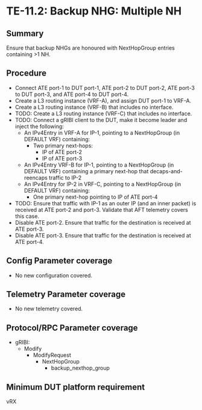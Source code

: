 # TE-11.2: Backup NHG: Multiple NH

## Summary

Ensure that backup NHGs are honoured with NextHopGroup entries containing >1 NH.

## Procedure

*   Connect ATE port-1 to DUT port-1, ATE port-2 to DUT port-2, ATE port-3 to
    DUT port-3, and ATE port-4 to DUT port-4.
*   Create a L3 routing instance (VRF-A), and assign DUT port-1 to VRF-A.
*   Create a L3 routing instance (VRF-B) that includes no interface.
*   TODO: Create a L3 routing instance (VRF-C) that includes no interface.
*   TODO: Connect a gRIBI client to the DUT, make it become leader and inject the
    following:
    *   An IPv4Entry in VRF-A for IP-1, pointing to a NextHopGroup (in DEFAULT VRF)
        containing:
        *   Two primary next-hops:
            *   IP of ATE port-2
            *   IP of ATE port-3
    *   An IPv4Entry VRF-B for IP-1, pointing to a NextHopGroup (in DEFAULT
        VRF) containing a primary next-hop that decaps-and-reencaps traffic to IP-2
    *   An IPv4Entry for IP-2 in VRF-C, pointing to a NextHopGroup (in DEFAULT VRF)
        containing:
        *   One primary next-hop pointing to IP of ATE port-4
*   TODO: Ensure that traffic with IP-1 as an outer IP (and an inner packet) is received at ATE port-2
    and port-3. Validate that AFT telemetry covers this case.
*   Disable ATE port-2. Ensure that traffic for the destination is received at
    ATE port-3.
*   Disable ATE port-3. Ensure that traffic for the destination is received at
    ATE port-4.

## Config Parameter coverage

*   No new configuration covered.

## Telemetry Parameter coverage

*   No new telemetry covered.

## Protocol/RPC Parameter coverage

*   gRIBI:
    *   Modify
        *   ModifyRequest
            *   NextHopGroup
                *   backup_nexthop_group

## Minimum DUT platform requirement

vRX

